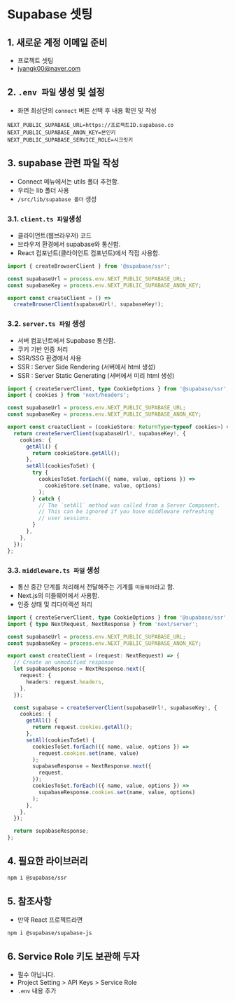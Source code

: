 # Supabase 셋팅

## 1. 새로운 계정 이메일 준비

- 프로젝트 셋팅
- jyangk00@naver.com

## 2. `.env 파일` 생성 및 설정

- 화면 최상단의 `connect` 버튼 선택 후 내용 확인 및 작성

```
NEXT_PUBLIC_SUPABASE_URL=https://프로젝트ID.supabase.co
NEXT_PUBLIC_SUPABASE_ANON_KEY=본인키
NEXT_PUBLIC_SUPABASE_SERVICE_ROLE=시크릿키
```

## 3. supabase 관련 파일 작성

- Connect 메뉴에서는 utils 폴더 추천함.
- 우리는 lib 폴더 사용
- `/src/lib/supabase 폴더` 생성

### 3.1. `client.ts 파일`생성

- 클라이언트(웹브라우저) 코드
- 브라우저 환경에서 supabase와 통신함.
- React 컴포넌트(클라이언트 컴포넌트)에서 직접 사용함.

```ts
import { createBrowserClient } from '@supabase/ssr';

const supabaseUrl = process.env.NEXT_PUBLIC_SUPABASE_URL;
const supabaseKey = process.env.NEXT_PUBLIC_SUPABASE_ANON_KEY;

export const createClient = () =>
  createBrowserClient(supabaseUrl!, supabaseKey!);
```

### 3.2. `server.ts 파일` 생성

- 서버 컴포넌트에서 Supabase 통신함.
- 쿠키 기반 인증 처리
- SSR/SSG 환경에서 사용
- SSR : Server Side Rendering (서버에서 html 생성)
- SSR : Server Static Generating (서버에서 미리 html 생성)

```ts
import { createServerClient, type CookieOptions } from '@supabase/ssr';
import { cookies } from 'next/headers';

const supabaseUrl = process.env.NEXT_PUBLIC_SUPABASE_URL;
const supabaseKey = process.env.NEXT_PUBLIC_SUPABASE_ANON_KEY;

export const createClient = (cookieStore: ReturnType<typeof cookies>) => {
  return createServerClient(supabaseUrl!, supabaseKey!, {
    cookies: {
      getAll() {
        return cookieStore.getAll();
      },
      setAll(cookiesToSet) {
        try {
          cookiesToSet.forEach(({ name, value, options }) =>
            cookieStore.set(name, value, options)
          );
        } catch {
          // The `setAll` method was called from a Server Component.
          // This can be ignored if you have middleware refreshing
          // user sessions.
        }
      },
    },
  });
};
```

### 3.3. `middleware.ts 파일` 생성

- 통신 중간 단계를 처리해서 전달해주는 기계를 `미들웨어`라고 함.
- Next.js의 미들웨어에서 사용함.
- 인증 상태 및 리다이렉션 처리

```ts
import { createServerClient, type CookieOptions } from '@supabase/ssr';
import { type NextRequest, NextResponse } from 'next/server';

const supabaseUrl = process.env.NEXT_PUBLIC_SUPABASE_URL;
const supabaseKey = process.env.NEXT_PUBLIC_SUPABASE_ANON_KEY;

export const createClient = (request: NextRequest) => {
  // Create an unmodified response
  let supabaseResponse = NextResponse.next({
    request: {
      headers: request.headers,
    },
  });

  const supabase = createServerClient(supabaseUrl!, supabaseKey!, {
    cookies: {
      getAll() {
        return request.cookies.getAll();
      },
      setAll(cookiesToSet) {
        cookiesToSet.forEach(({ name, value, options }) =>
          request.cookies.set(name, value)
        );
        supabaseResponse = NextResponse.next({
          request,
        });
        cookiesToSet.forEach(({ name, value, options }) =>
          supabaseResponse.cookies.set(name, value, options)
        );
      },
    },
  });

  return supabaseResponse;
};
```

## 4. 필요한 라이브러리

```bash
npm i @supabase/ssr
```

## 5. 참조사항

- 만약 React 프로젝트라면

```bash
npm i @supabase/supabase-js
```

## 6. Service Role 키도 보관해 두자

- 필수 아닙니다.
- Project Setting > API Keys > Service Role
- `.env` 내용 추가

```

```
